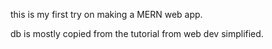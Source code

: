this is my first try on making a MERN web app.

db is mostly copied from the tutorial from web dev simplified.